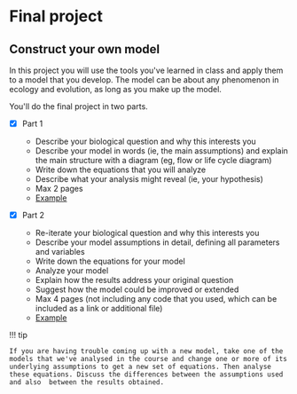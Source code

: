 # Final project

## Construct your own model
  
In this project you will use the tools you've learned in class and apply them to a model that you develop. The model can be about any phenomenon in ecology and evolution, as long as you make up the model.

You'll do the final project in two parts.

- [x] Part 1
	- Describe your biological question and why this interests you 
	- Describe your model in words (ie, the main assumptions) and explain the main structure with a diagram (eg, flow or life cycle diagram) 
	- Write down the equations that you will analyze
	- Describe what your analysis might reveal (ie, your hypothesis) 
	- Max 2 pages 
	- [Example](final_project/partI_example.md)

- [x] Part 2 
	- Re-iterate your biological question and why this interests you
	- Describe your model assumptions in detail, defining all parameters and variables 
	- Write down the equations for your model 
	- Analyze your model 
	- Explain how the results address your original question
	- Suggest how the model could be improved or extended
	- Max 4 pages (not including any code that you used, which can be included as a link or additional file)
	- [Example](final_project/partII_example.md)

!!! tip 

	If you are having trouble coming up with a new model, take one of the models that we've analysed in the course and change one or more of its underlying assumptions to get a new set of	equations. Then analyse these equations. Discuss the differences between the assumptions used and also	between the results obtained.


